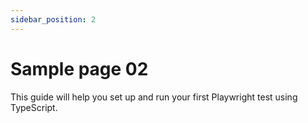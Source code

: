 ```yaml
---
sidebar_position: 2
---
```


# Sample page 02

This guide will help you set up and run your first Playwright test using TypeScript.
